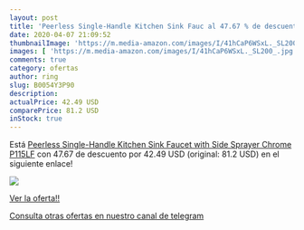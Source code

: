 ```yaml
---
layout: post
title: 'Peerless Single-Handle Kitchen Sink Fauc al 47.67 % de descuento'
date: 2020-04-07 21:09:52
thumbnailImage: 'https://m.media-amazon.com/images/I/41hCaP6WSxL._SL200_.jpg'
images: [ 'https://m.media-amazon.com/images/I/41hCaP6WSxL._SL200_.jpg' ]
comments: true
category: ofertas
author: ring
slug: B0054Y3P90
description:
actualPrice: 42.49 USD
comparePrice: 81.2 USD
inStock: true
---
```


Está [Peerless Single-Handle Kitchen Sink Faucet with Side Sprayer  Chrome P115LF](https://www.amazon.com/dp/B0054Y3P90/?tag=redken08-20) con 47.67 de descuento por 42.49 USD (original: 81.2 USD) en el siguiente enlace!

[![](https://m.media-amazon.com/images/I/41hCaP6WSxL._SL200_.jpg)](https://www.amazon.com/dp/B0054Y3P90/?tag=redken08-20)

[Ver la oferta!!](https://www.amazon.com/dp/B0054Y3P90/?tag=redken08-20)

[Consulta otras ofertas en nuestro canal de telegram](https://t.me/s/ofertas25)
